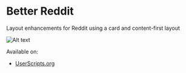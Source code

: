 Better Reddit
==========

Layout enhancements for Reddit using a card and content-first layout

![Alt text](https://lh4.googleusercontent.com/-4lGJtFulPDk/U0bhkS4-bmI/AAAAAAAAcAo/ekObeuQSiEo/w1320-h856-no/better-reddit-screenshot.png)

Available on:

* [UserScripts.org](http://userscripts.org/scripts/show/459274)
